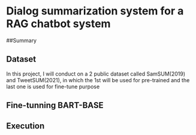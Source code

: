 # Dialog summarization system for a RAG chatbot system
##Summary
## Dataset
In this project, I will conduct on a 2 public dataset called SamSUM(2019) and TweetSUM(2021), in which the 1st will be used for pre-trained and the last one is used for fine-tune purpose
## Fine-tunning BART-BASE
## Execution
